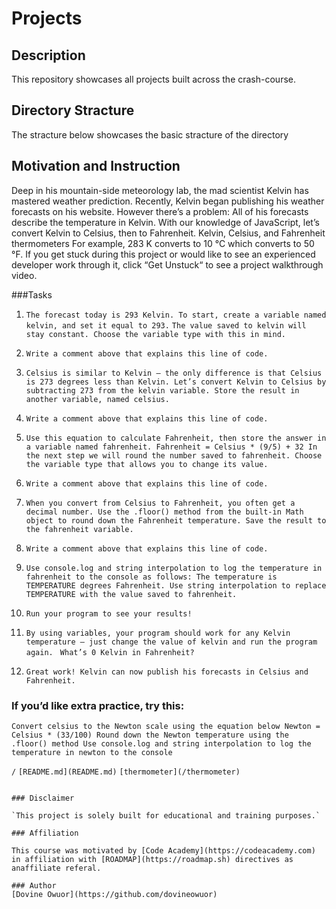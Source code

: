 # Projects
## Description
This repository showcases all projects built across the crash-course.
## Directory Stracture
The stracture below showcases the basic stracture of the directory
## Motivation and Instruction
Deep in his mountain-side meteorology lab, the mad scientist Kelvin has mastered weather prediction.
Recently, Kelvin began publishing his weather forecasts on his website. However there’s a problem: All of his forecasts describe the temperature in Kelvin.
With our knowledge of JavaScript, let’s convert Kelvin to Celsius, then to Fahrenheit.
Kelvin, Celsius, and Fahrenheit thermometers
For example, 283 K converts to 10 °C which converts to 50 °F.
If you get stuck during this project or would like to see an experienced developer work through it, click “Get Unstuck“ to see a project walkthrough video.

  ###Tasks

1. `The forecast today is 293 Kelvin. To start, create a variable named kelvin, and set it equal to 293.`
`The value saved to kelvin will stay constant. Choose the variable type with this in mind.`


2. `Write a comment above that explains this line of code.`


3. `Celsius is similar to Kelvin — the only difference is that Celsius is 273 degrees less than Kelvin.
Let’s convert Kelvin to Celsius by subtracting 273 from the kelvin variable. Store the result in another variable, named celsius.`


4. `Write a comment above that explains this line of code.`

5. `Use this equation to calculate Fahrenheit, then store the answer in a variable named fahrenheit.
Fahrenheit = Celsius * (9/5) + 32
In the next step we will round the number saved to fahrenheit. Choose the variable type that allows you to change its value.
`

6. `Write a comment above that explains this line of code.`

7. `When you convert from Celsius to Fahrenheit, you often get a decimal number.
Use the .floor() method from the built-in Math object to round down the Fahrenheit temperature. Save the result to the fahrenheit variable.`


8. `Write a comment above that explains this line of code.`

9. `Use console.log and string interpolation to log the temperature in fahrenheit to the console as follows:
The temperature is TEMPERATURE degrees Fahrenheit.
Use string interpolation to replace TEMPERATURE with the value saved to fahrenheit.
`

10. `Run your program to see your results!
`


11. `By using variables, your program should work for any Kelvin temperature — just change the value of kelvin and run the program again.
`
``
What’s 0 Kelvin in Fahrenheit?
``

12. `Great work! Kelvin can now publish his forecasts in Celsius and Fahrenheit.
`
### If you’d like extra practice, try this:

``Convert celsius to the Newton scale using the equation below
Newton = Celsius * (33/100)
Round down the Newton temperature using the .floor() method
Use console.log and string interpolation to log the temperature in newton to the console
``

``/``
`[README.md](README.md)`
  ``[thermometer](/thermometer)``
  
  ````
  
### Disclaimer

`This project is solely built for educational and training purposes.`

### Affiliation

This course was motivated by [Code Academy](https://codeacademy.com) in affiliation with [ROADMAP](https://roadmap.sh) directives as anaffiliate referal.

### Author
[Dovine Owuor](https://github.com/dovineowuor)
